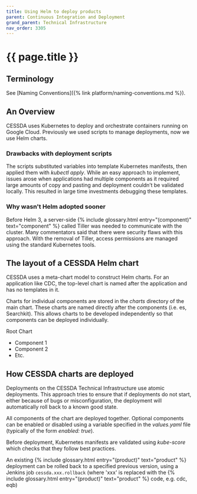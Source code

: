 ```yaml
---
title: Using Helm to deploy products
parent: Continuous Integration and Deployment
grand_parent: Technical Infrastructure
nav_order: 3305
---
```


# {{ page.title }}

## Terminology

See [Naming Conventions]({% link platform/naming-conventions.md %}).

## An Overview

CESSDA uses Kubernetes to deploy and orchestrate containers running on Google
Cloud. Previously we used scripts to manage deployments, now we use Helm charts.

### Drawbacks with deployment scripts

The scripts substituted variables into template Kubernetes manifests, then
applied them with *kubectl apply*. While an easy approach to implement, issues
arose when applications had multiple components as it required large amounts of
copy and pasting and deployment couldn’t be validated locally.
This resulted in large time investments debugging these templates.

### Why wasn't Helm adopted sooner

Before Helm 3, a server-side  {% include glossary.html entry="(component)" text="component" %} called Tiller was needed to communicate
with the cluster. Many commentators said that there were security flaws with this approach.
With the removal of Tiller, access permissions are managed using the standard Kubernetes tools.

## The layout of a CESSDA Helm chart

CESSDA uses a meta-chart model to construct Helm charts.
For an application like CDC, the top-level chart is named after the application and has no templates in it.

Charts for individual components are stored in the *charts* directory of the main chart.
These charts are named directly after the components (i.e. es, Searchkit).
This allows charts to be developed independently so that components can be deployed individually.

Root Chart

* Component 1
* Component 2
* Etc.

## How CESSDA charts are deployed

Deployments on the CESSDA Technical Infrastructure use atomic deployments.
This approach tries to ensure that if deployments do not start, either because of bugs or misconfiguration,
the deployment will automatically roll back to a known good state.

All components of the chart are deployed together. Optional components can be enabled or disabled
using a variable specified in the *values.yaml* file (typically of the form *enabled: true*).

Before deployment, Kubernetes manifests are validated using *kube-score* which
checks that they follow best practices.

An existing  {% include glossary.html entry="(product)" text="product" %}
deployment can be rolled back to a specified previous version, using a Jenkins
job `cessda.xxx.rollback` (where 'xxx' is replaced with the
{% include glossary.html entry="(product)" text="product" %} code, e.g. cdc, eqb)
